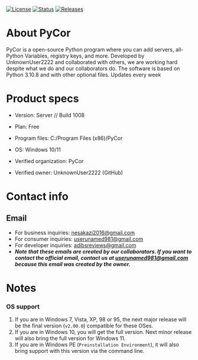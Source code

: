 
[![License](https://img.shields.io/badge/license-MIT-green)](https://github.com/UnknownUser2222/pycor/blob/master/license.md)
[![Status](https://img.shields.io/badge/status-operational-blue)](https://github.com/UnknownUser2222/pycor)
[![Releases](https://img.shields.io/badge/version-check%20releases-orange)](https://github.com/UnknownUser2222/pycor/releases)


# About PyCor
PyCor is a open-source Python program where you can add servers, all-Python Variables, registry keys, and more.
Developed by UnknownUser2222 and collaborated with others, we are working hard despite what we do and our collaborators do.
The software is based on Python 3.10.8 and with other optional files.
Updates every week

# Product specs
  - Version: Server // Build 1008
 
  - Plan: Free
 
  - Program files: C:/Program Files (x86)/PyCor
 
  - OS: Windows 10/11
 
  - Verified organization: PyCor
 
  - Verified owner: UnknownUser2222 (GitHub)

# Contact info
## Email
 - For business inquiries: nesakazi2016@gmail.com
 - For consumer inquiries: userunamed981@gmail.com
 - For developer inquiries: adibsreviews@gmail.com
 - ***Note that these emails are created by our collaborators. If you want to contact the official email, contact us at userunamed981@gmail.com because this email was created by the owner.***

# Notes
### OS support
1. If you are in Windows 7, Vista, XP, 98 or 95, the next major release will be the final version (`v2.00.0`) compatible for these OSes.
2. If you are in Windows 10, you will get the full version. Next minor release will also bring the full version for Windows 11.
3. If you are in Windows PE (`Preinstallation Environment`), it will also bring support with this version via the command line.
